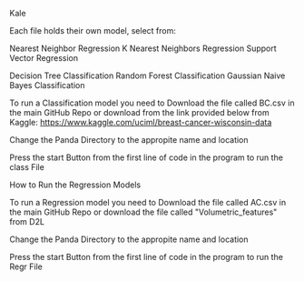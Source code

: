 Kale

Each file holds their own model, select from:


Nearest Neighbor Regression
K Nearest Neighbors Regression
Support Vector Regression

Decision Tree Classification
Random Forest Classification 
Gaussian Naive Bayes Classification

To run a Classification model you need to Download the file called BC.csv in the main GitHub Repo or download from the link provided below from Kaggle: https://www.kaggle.com/uciml/breast-cancer-wisconsin-data

Change the Panda Directory to the appropite name and location

Press the start Button from the first line of code in the program to run the class File

How to Run the Regression Models

To run a Regression model you need to Download the file called AC.csv in the main GitHub Repo or download the file called "Volumetric_features" from D2L

Change the Panda Directory to the appropite name and location

Press the start Button from the first line of code in the program to run the Regr File
